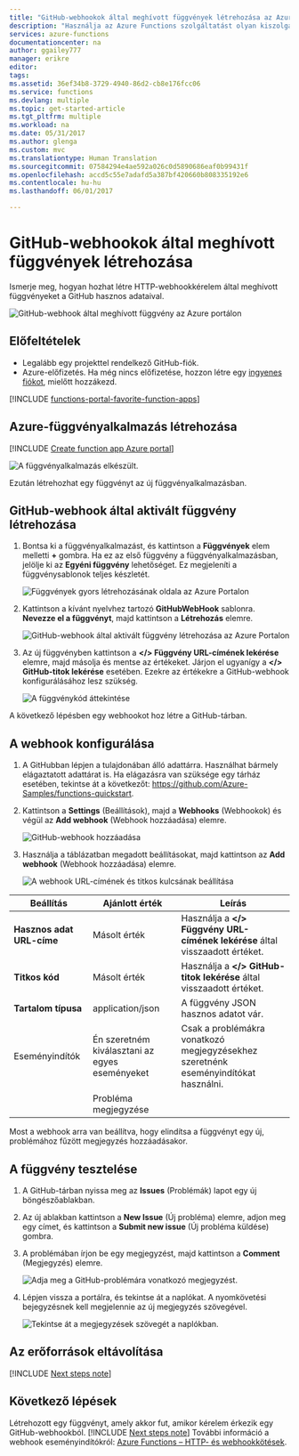 ```yaml
---
title: "GitHub-webhookok által meghívott függvények létrehozása az Azure-ban | Microsoft Docs"
description: "Használja az Azure Functions szolgáltatást olyan kiszolgáló nélküli függvények létrehozására, amelyeket GitHub-webhook hív meg."
services: azure-functions
documentationcenter: na
author: ggailey777
manager: erikre
editor: 
tags: 
ms.assetid: 36ef34b8-3729-4940-86d2-cb8e176fcc06
ms.service: functions
ms.devlang: multiple
ms.topic: get-started-article
ms.tgt_pltfrm: multiple
ms.workload: na
ms.date: 05/31/2017
ms.author: glenga
ms.custom: mvc
ms.translationtype: Human Translation
ms.sourcegitcommit: 07584294e4ae592a026c0d5890686eaf0b99431f
ms.openlocfilehash: accd5c55e7adafd5a387bf420660b808335192e6
ms.contentlocale: hu-hu
ms.lasthandoff: 06/01/2017

---
```

<a id="create-a-function-triggered-by-a-github-webhook" class="xliff"></a>

# GitHub-webhookok által meghívott függvények létrehozása

Ismerje meg, hogyan hozhat létre HTTP-webhookkérelem által meghívott függvényeket a GitHub hasznos adataival.

![GitHub-webhook által meghívott függvény az Azure portálon](./media/functions-create-github-webhook-triggered-function/function-app-in-portal-editor.png)

<a id="prerequisites" class="xliff"></a>

## Előfeltételek

+ Legalább egy projekttel rendelkező GitHub-fiók.
+ Azure-előfizetés. Ha még nincs előfizetése, hozzon létre egy [ingyenes fiókot](https://azure.microsoft.com/free/?WT.mc_id=A261C142F), mielőtt hozzákezd.

[!INCLUDE [functions-portal-favorite-function-apps](../../includes/functions-portal-favorite-function-apps.md)]

<a id="create-an-azure-function-app" class="xliff"></a>

## Azure-függvényalkalmazás létrehozása

[!INCLUDE [Create function app Azure portal](../../includes/functions-create-function-app-portal.md)]

![A függvényalkalmazás elkészült.](./media/functions-create-first-azure-function/function-app-create-success.png)

Ezután létrehozhat egy függvényt az új függvényalkalmazásban.

<a name="create-function"></a>

<a id="create-a-github-webhook-triggered-function" class="xliff"></a>

## GitHub-webhook által aktivált függvény létrehozása

1. Bontsa ki a függvényalkalmazást, és kattintson a **Függvények** elem melletti **+** gombra. Ha ez az első függvény a függvényalkalmazásban, jelölje ki az **Egyéni függvény** lehetőséget. Ez megjeleníti a függvénysablonok teljes készletét.

    ![Függvények gyors létrehozásának oldala az Azure Portalon](./media/functions-create-github-webhook-triggered-function/add-first-function.png)

2. Kattintson a kívánt nyelvhez tartozó **GitHubWebHook** sablonra. **Nevezze el a függvényt**, majd kattintson a **Létrehozás** elemre.

     ![GitHub-webhook által aktivált függvény létrehozása az Azure Portalon](./media/functions-create-github-webhook-triggered-function/functions-create-github-webhook-trigger.png) 

3. Az új függvényben kattintson a **</> Függvény URL-címének lekérése** elemre, majd másolja és mentse az értékeket. Járjon el ugyanígy a **</> GitHub-titok lekérése** esetében. Ezekre az értékekre a GitHub-webhook konfigurálásához lesz szükség.

    ![A függvénykód áttekintése](./media/functions-create-github-webhook-triggered-function/functions-copy-function-url-github-secret.png)

A következő lépésben egy webhookot hoz létre a GitHub-tárban.

<a id="configure-the-webhook" class="xliff"></a>

## A webhook konfigurálása

1. A GitHubban lépjen a tulajdonában álló adattárra. Használhat bármely elágaztatott adattárat is. Ha elágazásra van szüksége egy tárház esetében, tekintse át a következőt: <https://github.com/Azure-Samples/functions-quickstart>.

1. Kattintson a **Settings** (Beállítások), majd a **Webhooks** (Webhookok) és végül az **Add webhook** (Webhook hozzáadása) elemre.

    ![GitHub-webhook hozzáadása](./media/functions-create-github-webhook-triggered-function/functions-create-new-github-webhook-2.png)

1. Használja a táblázatban megadott beállításokat, majd kattintson az **Add webhook** (Webhook hozzáadása) elemre.

    ![A webhook URL-címének és titkos kulcsának beállítása](./media/functions-create-github-webhook-triggered-function/functions-create-new-github-webhook-3.png)

| Beállítás | Ajánlott érték | Leírás |
|---|---|---|
| **Hasznos adat URL-címe** | Másolt érték | Használja a **</> Függvény URL-címének lekérése** által visszaadott értéket. |
| **Titkos kód**   | Másolt érték | Használja a **</> GitHub-titok lekérése** által visszaadott értéket. |
| **Tartalom típusa** | application/json | A függvény JSON hasznos adatot vár. |
| Eseményindítók | Én szeretném kiválasztani az egyes eseményeket | Csak a problémákra vonatkozó megjegyzésekhez szeretnénk eseményindítókat használni.  |
| | Probléma megjegyzése |  |

Most a webhook arra van beállítva, hogy elindítsa a függvényt egy új, problémához fűzött megjegyzés hozzáadásakor.

<a id="test-the-function" class="xliff"></a>

## A függvény tesztelése

1. A GitHub-tárban nyissa meg az **Issues** (Problémák) lapot egy új böngészőablakban.

1. Az új ablakban kattintson a **New Issue** (Új probléma) elemre, adjon meg egy címet, és kattintson a **Submit new issue** (Új probléma küldése) gombra.

1. A problémában írjon be egy megjegyzést, majd kattintson a **Comment** (Megjegyzés) elemre.

    ![Adja meg a GitHub-problémára vonatkozó megjegyzést.](./media/functions-create-github-webhook-triggered-function/functions-github-webhook-add-comment.png)

1. Lépjen vissza a portálra, és tekintse át a naplókat. A nyomkövetési bejegyzésnek kell megjelennie az új megjegyzés szövegével.

     ![Tekintse át a megjegyzések szövegét a naplókban.](./media/functions-create-github-webhook-triggered-function/function-app-view-logs.png)

<a id="clean-up-resources" class="xliff"></a>

## Az erőforrások eltávolítása

[!INCLUDE [Next steps note](../../includes/functions-quickstart-cleanup.md)]

<a id="next-steps" class="xliff"></a>

## Következő lépések

Létrehozott egy függvényt, amely akkor fut, amikor kérelem érkezik egy GitHub-webhookból. 
[!INCLUDE [Next steps note](../../includes/functions-quickstart-next-steps.md)] További információ a webhook eseményindítókról: [Azure Functions – HTTP- és webhookkötések](functions-bindings-http-webhook.md).
